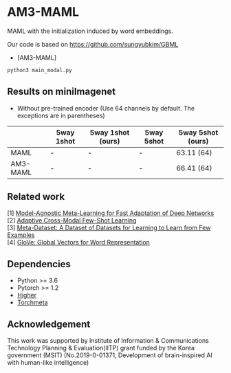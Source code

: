 # AM3-MAML
MAML with the initialization induced by word embeddings.

Our code is based on https://github.com/sungyubkim/GBML

* [AM3-MAML]

```python
python3 main_modal.py
```

## Results on miniImagenet

* Without pre-trained encoder (Use 64 channels by default. The exceptions are in parentheses)

|                | 5way 1shot          | 5way 1shot (ours) | 5way 5shot          | 5way 5shot (ours) |
| -------------- | ------------------- | ----------------- | ------------------- | ----------------- |
| MAML           | -                   | -                 | -                   | 63.11 (64)        |
| AM3-MAML       | -                   | -                 | -                   | 66.41 (64)        |

## Related work

[1] [Model-Agnostic Meta-Learning for Fast Adaptation of Deep Networks](https://arxiv.org/abs/1703.03400) \
[2] [Adaptive Cross-Modal Few-Shot Learning](https://arxiv.org/abs/1902.07104) \
[3] [Meta-Dataset: A Dataset of Datasets for Learning to Learn from Few Examples](https://arxiv.org/abs/1903.03096) \
[4] [GloVe: Global Vectors for Word Representation](https://nlp.stanford.edu/pubs/glove.pdf)

## Dependencies

* Python >= 3.6
* Pytorch >= 1.2
* [Higher](https://github.com/facebookresearch/higher) 
* [Torchmeta](https://github.com/tristandeleu/pytorch-meta) 

## Acknowledgement

This work was supported by Institute of Information & Communications Technology Planning & Evaluation(IITP) grant funded by the Korea government (MSIT) (No.2019-0-01371, Development of brain-inspired AI with human-like intelligence)
